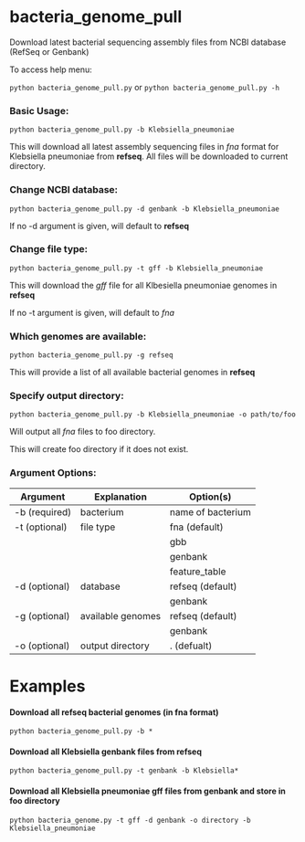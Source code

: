 # bacteria_genome_pull
Download latest bacterial sequencing assembly files from NCBI database (RefSeq or Genbank)

To access help menu:

`python bacteria_genome_pull.py` or `python bacteria_genome_pull.py -h`

### Basic Usage:
`python bacteria_genome_pull.py -b Klebsiella_pneumoniae`
  
This will download all latest assembly sequencing files in *fna* format for Klebsiella pneumoniae from **refseq**. All files will be downloaded to current directory.


### Change NCBI database:
`python bacteria_genome_pull.py -d genbank -b Klebsiella_pneumoniae`

If no -d argument is given, will default to **refseq**


### Change file type:
`python bacteria_genome_pull.py -t gff -b Klebsiella_pneumoniae`

This will download the *gff* file for all Klbesiella pneumoniae genomes in **refseq**

If no -t argument is given, will default to *fna*


### Which genomes are available:
`python bacteria_genome_pull.py -g refseq`

This will provide a list of all available bacterial genomes in **refseq**


### Specify output directory:
`python bacteria_genome_pull.py -b Klebsiella_pneumoniae -o path/to/foo`

Will output all *fna* files to foo directory.

This will create foo directory if it does not exist.


### Argument Options:
|Argument      |Explanation     | Option(s)|
|--------------|-----------|------------|
|-b (required) |bacterium  |name of bacterium|
|-t (optional) |file type  |fna (default)|
|              |           |gbb  |
|              |           |genbank   |
|              |           |feature_table  |
|-d (optional) |database   |refseq (default)|
|              |           |genbank   |
|-g (optional) |available genomes |refseq (default) |
|              |                  |genbank  |
|-o (optional) |output directory |. (defualt) |


# Examples

#### Download all refseq bacterial genomes (in fna format)
`python bacteria_genome_pull.py -b *`

#### Download all Klebsiella genbank files from refseq
`python bacteria_genome_pull.py -t genbank -b Klebsiella*`

#### Download all Klebsiella pneumoniae gff files from genbank and store in foo directory
`python bacteria_genome.py -t gff -d genbank -o directory -b Klebsiella_pneumoniae`






